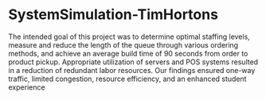 # SystemSimulation-TimHortons

The intended goal of this project was to determine optimal staffing levels, measure and reduce the length of the queue through various ordering methods, and achieve an average build time of 90 seconds from order to product pickup. Appropriate utilization of servers and POS systems resulted in a reduction of redundant labor resources. Our findings ensured one-way traffic, limited congestion, resource efficiency, and an enhanced student experience

